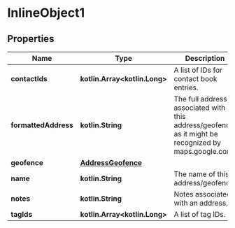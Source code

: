 
# InlineObject1

## Properties
Name | Type | Description | Notes
------------ | ------------- | ------------- | -------------
**contactIds** | **kotlin.Array&lt;kotlin.Long&gt;** | A list of IDs for contact book entries. |  [optional]
**formattedAddress** | **kotlin.String** | The full address associated with this address/geofence, as it might be recognized by maps.google.com |  [optional]
**geofence** | [**AddressGeofence**](AddressGeofence.md) |  |  [optional]
**name** | **kotlin.String** | The name of this address/geofence |  [optional]
**notes** | **kotlin.String** | Notes associated with an address. |  [optional]
**tagIds** | **kotlin.Array&lt;kotlin.Long&gt;** | A list of tag IDs. |  [optional]



